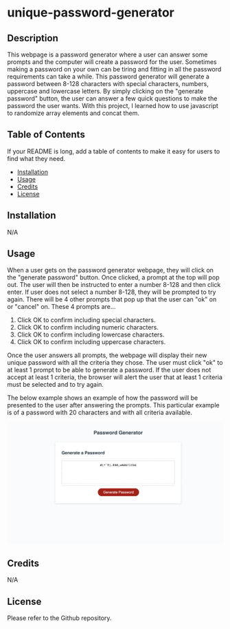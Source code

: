 # unique-password-generator

## Description

This webpage is a password generator where a user can answer some prompts and the computer will create a password for the user. Sometimes making a password on your own can be tiring and fitting in all the password requirements can take a while. This password generator will generate a password between 8-128 characters with special characters, numbers, uppercase and lowercase letters. By simply clicking on the "generate password" button, the user can answer a few quick questions to make the password the user wants. With this project, I learned how to use javascript to randomize array elements and concat them.

## Table of Contents

If your README is long, add a table of contents to make it easy for users to find what they need.

- [Installation](#installation)
- [Usage](#usage)
- [Credits](#credits)
- [License](#license)

## Installation

N/A

## Usage

When a user gets on the password generator webpage, they will click on the "generate password" button. Once clicked, a prompt at the top will pop out. The user will then be instructed to enter a number 8-128 and then click enter. If user does not select a number 8-128, they will be prompted to try again. There will be 4 other prompts that pop up that the user can "ok" on or "cancel" on. These 4 prompts are...
1. Click OK to confirm including special characters.
2. Click OK to confirm including numeric characters.
3. Click OK to confirm including lowercase characters.
4. Click OK to confirm including uppercase characters.

Once the user answers all prompts, the webpage will display their new unique password with all the criteria they chose. The user must click "ok" to at least 1 prompt to be able to generate a password. If the user does not accept at least 1 criteria, the browser will alert the user that at least 1 criteria must be selected and to try again.

The below example shows an example of how the password will be presented to the user after answering the prompts. This particular example is of a password with 20 characters and with all criteria available.

![image](./images/browser.png)

## Credits

N/A

## License

Please refer to the Github repository.
